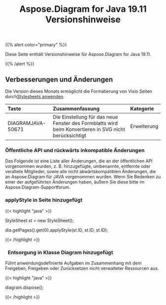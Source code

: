 ﻿---
title: Aspose.Diagram for Java 19.11 Versionshinweise
type: docs
weight: 20
url: /de/java/aspose-diagram-for-java-19-11-release-notes/
---
{{% alert color="primary" %}} 

Diese Seite enthält Versionshinweise für Aspose.Diagram for Java 19.11.

{{% /alert %}} 
## **Verbesserungen und Änderungen**
Die Version dieses Monats ermöglicht die Formatierung von Visio Seiten durch[Stylesheets anwenden](/diagram/de/java/format-visio-pages/).

|**Taste**|**Zusammenfassung**|**Kategorie**|
|:- |:- |:- |
|DIAGRAMJAVA-50671|Die Einstellung für das neue Fenster des Formblatts wird beim Konvertieren in SVG nicht berücksichtigt|Erweiterung|
### **Öffentliche API und rückwärts inkompatible Änderungen**
Das Folgende ist eine Liste aller Änderungen, die an der öffentlichen API vorgenommen wurden, z. B. hinzugefügte, umbenannte, entfernte oder veraltete Mitglieder, sowie alle nicht abwärtskompatiblen Änderungen, die an Aspose.Diagram für JAVA vorgenommen wurden. Wenn Sie Bedenken zu einer der aufgeführten Änderungen haben, äußern Sie diese bitte im Aspose.Diagram-Supportforum.
### **applyStyle in Seite hinzugefügt**
{{< highlight "java" >}}

 StyleSheet st = new StyleSheet();

dia.getPages().get(0).applyStyle(st.ID, st.ID, st.ID);

{{< /highlight >}}
### ` `**Entsorgung in Klasse Diagram hinzugefügt**
Führt anwendungsdefinierte Aufgaben im Zusammenhang mit dem Freigeben, Freigeben oder Zurücksetzen nicht verwalteter Ressourcen aus.

{{< highlight "java" >}}

 diagram.dispose();

{{< /highlight >}}
